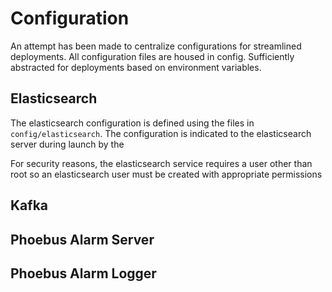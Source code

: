 # Configuration


An attempt has been made to centralize configurations for streamlined deployments.
All configuration files are housed in config.
Sufficiently abstracted for deployments based on environment variables.


## Elasticsearch

The elasticsearch configuration is defined using the files in `config/elasticsearch`. The configuration is indicated to the elasticsearch server during launch by the  

For security reasons, the elasticsearch service requires a user other than root so an elasticsearch user must be created with appropriate permissions




## Kafka


## Phoebus Alarm Server


## Phoebus Alarm Logger